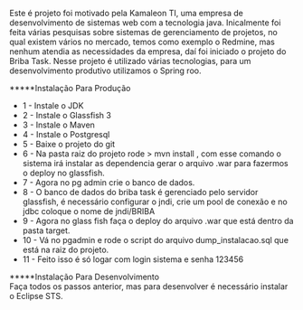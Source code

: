 Este é projeto foi motivado pela Kamaleon TI, uma empresa de desenvolvimento de sistemas web com a tecnologia java. Inicalmente foi feita várias pesquisas sobre sistemas de gerenciamento de projetos, no qual existem vários no mercado, temos como exemplo o Redmine, mas nenhum atendia as necessidades da empresa, daí foi iniciado o projeto do Briba Task.
Nesse projeto é utilizado várias tecnologias, para um desenvolvimento produtivo utilizamos o Spring roo.

*****Instalação Para Produção
<ul>
<li>1 - Instale o JDK</li>
<li>2 - Instale o Glassfish 3</li>
<li>3 - Instale o Maven</li>
<li>4 - Instale o Postgresql</li>
<li>5 - Baixe o projeto do git</li>
<li>6 - Na pasta raiz do projeto rode > mvn install , com esse comando o sistema irá instalar as dependencia gerar o arquivo .war para fazermos o deploy no glassfish.</li>
<li>7 - Agora no pg admin crie o banco de dados.</li>
<li>8 - O banco de dados do briba task é gerenciado pelo servidor glassfish, é necessário configurar o jndi, crie um pool de conexão e no jdbc coloque o nome de jndi/BRIBA</li>
<li>9 - Agora no glass fish faça o deploy do arquivo .war que está dentro da pasta target.</li>
<li>10 - Vá no pgadmin e rode o script do arquivo dump_instalacao.sql que está na raiz do projeto.</li>
<li>11 - Feito isso é só logar com login sistema e senha 123456</li>
</ul>

*****Instalação Para Desenvolvimento
<br />
Faça todos os passos anterior, mas para desenvolver é necessário instalar o Eclipse STS.




